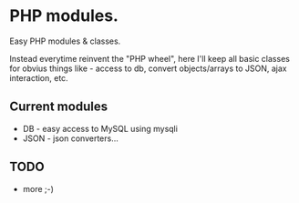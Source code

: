 # PHP modules.

Easy PHP modules & classes.

Instead everytime reinvent the "PHP wheel", here I'll keep all basic classes
for obvius things like - access to db, convert objects/arrays to JSON, ajax interaction, etc.

## Current modules
* DB - easy access to MySQL using mysqli
* JSON - json converters...


## TODO
- more  ;-)


